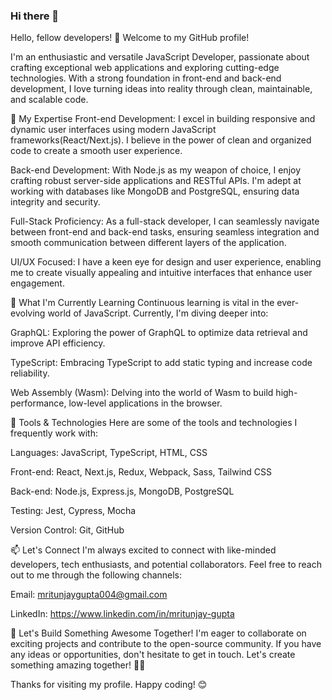 ### Hi there 👋

Hello, fellow developers! 👋 Welcome to my GitHub profile!

I'm an enthusiastic and versatile JavaScript Developer, passionate about crafting exceptional web applications and exploring cutting-edge technologies. With a strong foundation in front-end and back-end development, I love turning ideas into reality through clean, maintainable, and scalable code.

🚀 My Expertise
Front-end Development: I excel in building responsive and dynamic user interfaces using modern JavaScript frameworks(React/Next.js). I believe in the power of clean and organized code to create a smooth user experience.

Back-end Development: With Node.js as my weapon of choice, I enjoy crafting robust server-side applications and RESTful APIs. I'm adept at working with databases like MongoDB and PostgreSQL, ensuring data integrity and security.

Full-Stack Proficiency: As a full-stack developer, I can seamlessly navigate between front-end and back-end tasks, ensuring seamless integration and smooth communication between different layers of the application.

UI/UX Focused: I have a keen eye for design and user experience, enabling me to create visually appealing and intuitive interfaces that enhance user engagement.

🌱 What I'm Currently Learning
Continuous learning is vital in the ever-evolving world of JavaScript. Currently, I'm diving deeper into:

GraphQL: Exploring the power of GraphQL to optimize data retrieval and improve API efficiency.

TypeScript: Embracing TypeScript to add static typing and increase code reliability.

Web Assembly (Wasm): Delving into the world of Wasm to build high-performance, low-level applications in the browser.

🔧 Tools & Technologies
Here are some of the tools and technologies I frequently work with:

Languages: JavaScript, TypeScript, HTML, CSS

Front-end: React, Next.js, Redux, Webpack, Sass, Tailwind CSS

Back-end: Node.js, Express.js, MongoDB, PostgreSQL

Testing: Jest, Cypress, Mocha

Version Control: Git, GitHub

📫 Let's Connect
I'm always excited to connect with like-minded developers, tech enthusiasts, and potential collaborators. Feel free to reach out to me through the following channels:

Email: mritunjaygupta004@gmail.com

LinkedIn: https://www.linkedin.com/in/mritunjay-gupta

🎉 Let's Build Something Awesome Together!
I'm eager to collaborate on exciting projects and contribute to the open-source community. If you have any ideas or opportunities, don't hesitate to get in touch. Let's create something amazing together! 👨‍💻

Thanks for visiting my profile. Happy coding! 😊

